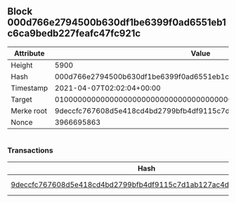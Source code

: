 ## Block 000d766e2794500b630df1be6399f0ad6551eb1c6ca9bedb227feafc47fc921c

Attribute | Value
--- | ---
Height | 5900
Hash | 000d766e2794500b630df1be6399f0ad6551eb1c6ca9bedb227feafc47fc921c
Timestamp | 2021-04-07T02:02:04+00:00
Target | 0100000000000000000000000000000000000000000000000000000000000000
Merke root | 9deccfc767608d5e418cd4bd2799bfb4df9115c7d1ab127ac4d2763a4a2ff11c
Nonce | 3966695863

```

```

### Transactions

Hash | Amount
--- | ---
[9deccfc767608d5e418cd4bd2799bfb4df9115c7d1ab127ac4d2763a4a2ff11c](9deccfc767608d5e418cd4bd2799bfb4df9115c7d1ab127ac4d2763a4a2ff11c.md) | 10.00000000 SKEPTI 

